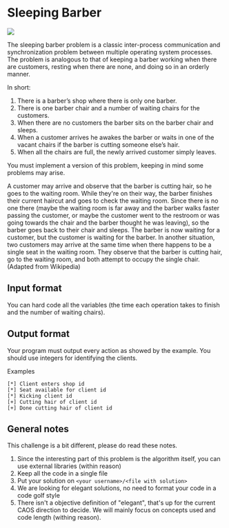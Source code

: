 # Sleeping Barber
![](https://img.shields.io/badge/-MEDIUM-yellow.svg?style=for-the-badge)

The sleeping barber problem is a classic inter-process communication and synchronization problem between multiple operating system processes. The problem is analogous to that of keeping a barber working when there are customers, resting when there are none, and doing so in an orderly manner.

In short:
1. There is a barber’s shop where there is only one barber.
2. There is one barber chair and a number of waiting chairs for the customers.
3. When there are no customers the barber sits on the barber chair and sleeps.
4. When a customer arrives he awakes the barber or waits in one of the vacant chairs if the barber is cutting someone else’s hair.
5. When all the chairs are full, the newly arrived customer simply leaves.

You must implement a version of this problem, keeping in mind some problems may arise.

A customer may arrive and observe that the barber is cutting hair, so he goes to the waiting room. While they're on their way, the barber finishes their current haircut and goes to check the waiting room. Since there is no one there (maybe the waiting room is far away and the barber walks faster passing the customer, or maybe the customer went to the restroom or was going towards the chair and the barber thought he was leaving), so the barber goes back to their chair and sleeps. The barber is now waiting for a customer, but the customer is waiting for the barber.
In another situation, two customers may arrive at the same time when there happens to be a single seat in the waiting room. They observe that the barber is cutting hair, go to the waiting room, and both attempt to occupy the single chair. (Adapted from Wikipedia)

## Input format

You can hard code all the variables (the time each operation takes to finish and the number of waiting chairs).

## Output format

Your program must output every action as showed by the example.
You should use integers for identifying the clients.

Examples
```
[*] Client enters shop id
[*] Seat available for client id
[*] Kicking client id
[+] Cutting hair of client id
[+] Done cutting hair of client id
```

## General notes

This challenge is a bit different, please do read these notes.

1. Since the interesting part of this problem is the algorithm itself, you can use external libraries (within reason)
2. Keep all the code in a single file
3. Put your solution on `<your username>/<file with solution>`
4. We are looking for elegant solutions, no need to format your code in a code golf style
5. There isn't a objective definition of "elegant", that's up for the current CAOS direction to decide. We will mainly focus on concepts used and code length (withing reason).
